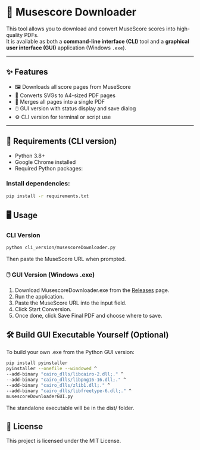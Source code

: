 # 🎼 Musescore Downloader

This tool allows you to download and convert MuseScore scores into high-quality PDFs.  
It is available as both a **command-line interface (CLI)** tool and a **graphical user interface (GUI)** application (Windows `.exe`).

---

## ✨ Features

- 🖼️ Downloads all score pages from MuseScore
- 📄 Converts SVGs to A4-sized PDF pages
- 🧾 Merges all pages into a single PDF
- 🖱️ GUI version with status display and save dialog
- ⚙️ CLI version for terminal or script use

---

## 🔧 Requirements (CLI version)

- Python 3.8+
- Google Chrome installed
- Required Python packages:

### Install dependencies:
```bash
pip install -r requirements.txt
```

## 🖥️ Usage
### CLI Version
```bash
python cli_version/musescoreDownloader.py
```
Then paste the MuseScore URL when prompted.

### 🖱️ GUI Version (Windows .exe)
1. Download MusescoreDownloader.exe from the [Releases](https://github.com/MrPixelGlitch/MusescoreDownloader/releases) page.
2. Run the application.
3. Paste the MuseScore URL into the input field.
4. Click Start Conversion.
5. Once done, click Save Final PDF and choose where to save.

## 🛠️ Build GUI Executable Yourself (Optional)
To build your own .exe from the Python GUI version:

```bash
pip install pyinstaller
pyinstaller --onefile --windowed ^
--add-binary "cairo_dlls/libcairo-2.dll;." ^
--add-binary "cairo_dlls/libpng16-16.dll;." ^
--add-binary "cairo_dlls/zlib1.dll;." ^
--add-binary "cairo_dlls/libfreetype-6.dll;." ^
musescoreDownloaderGUI.py
```
The standalone executable will be in the dist/ folder.

## 📜 License
This project is licensed under the MIT License.